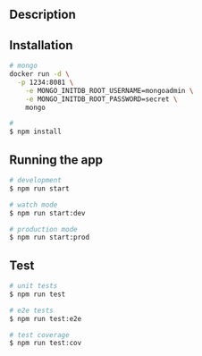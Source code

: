 

## Description



## Installation

```bash
# mongo
docker run -d \
  -p 1234:8081 \
	-e MONGO_INITDB_ROOT_USERNAME=mongoadmin \
	-e MONGO_INITDB_ROOT_PASSWORD=secret \
	mongo

# 
$ npm install
```

## Running the app

```bash
# development
$ npm run start

# watch mode
$ npm run start:dev

# production mode
$ npm run start:prod
```

## Test

```bash
# unit tests
$ npm run test

# e2e tests
$ npm run test:e2e

# test coverage
$ npm run test:cov
```
